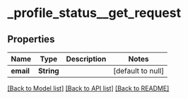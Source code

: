 # \_profile_status\_\_get_request

## Properties

| Name      | Type       | Description | Notes             |
| --------- | ---------- | ----------- | ----------------- |
| **email** | **String** |             | [default to null] |

[[Back to Model list]](../README.md#documentation-for-models) [[Back to API list]](../README.md#documentation-for-api-endpoints) [[Back to README]](../README.md)
